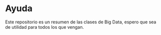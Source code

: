 # Ayuda
Este repositorio es un resumen de las clases de Big Data, espero que sea de utilidad para todos los que vengan.
